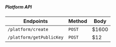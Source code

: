 ##### Platform API

| Endpoints                  | Method                        | Body                         |
| ---------------------------| ------------------------------| ------------------------------|
| `/platform/create`         | `POST`               | $1600                         |
| `/platform/getPublicKey`   | `POST`                      |   $12                         |
